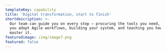```yaml
---
templateKey: capability
title: 'Digital transformation, start to finish'
shortdescription: >-
  Our team can guide you on every step — procuring the tools you need, helping
  you adopt Agile workflows, building your system, and teaching you how to
  master it. 
featuredimage: /img/image7.png
featured: false
---
```


